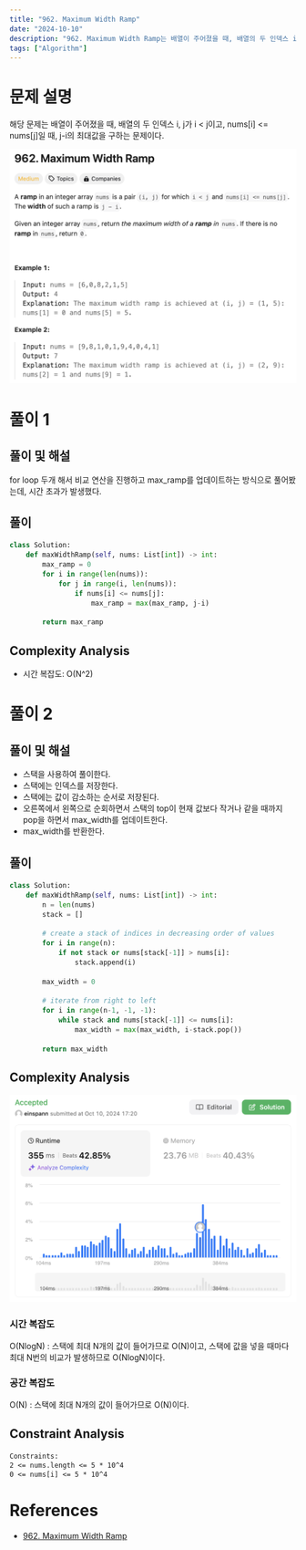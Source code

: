 ```yaml
---
title: "962. Maximum Width Ramp"
date: "2024-10-10"
description: "962. Maximum Width Ramp는 배열이 주어졌을 때, 배열의 두 인덱스 i, j가 i < j이고, nums[i] <= nums[j]일 때, j-i의 최대값을 구하는 문제이다."
tags: ["Algorithm"]
---
```


# 문제 설명
해당 문제는 배열이 주어졌을 때, 배열의 두 인덱스 i, j가 i < j이고, nums[i] <= nums[j]일 때, j-i의 최대값을 구하는 문제이다.

![962](../../../images/LEET/962/962.png)

# 풀이 1
## 풀이 및 해설
for loop 두개 해서 비교 연산을 진행하고 max_ramp를 업데이트하는 방식으로 풀어봤는데, 시간 초과가 발생했다.

## 풀이
```python
class Solution:
    def maxWidthRamp(self, nums: List[int]) -> int:
        max_ramp = 0
        for i in range(len(nums)):
            for j in range(i, len(nums)):
                if nums[i] <= nums[j]:
                    max_ramp = max(max_ramp, j-i)
        
        return max_ramp
```

## Complexity Analysis
- 시간 복잡도: O(N^2)


# 풀이 2
## 풀이 및 해설
- 스택을 사용하여 풀이한다.
- 스택에는 인덱스를 저장한다.
- 스택에는 값이 감소하는 순서로 저장된다.
- 오른쪽에서 왼쪽으로 순회하면서 스택의 top이 현재 값보다 작거나 같을 때까지 pop을 하면서 max_width를 업데이트한다.
- max_width를 반환한다.

## 풀이
```python
class Solution:
    def maxWidthRamp(self, nums: List[int]) -> int:
        n = len(nums)
        stack = []

        # create a stack of indices in decreasing order of values
        for i in range(n):
            if not stack or nums[stack[-1]] > nums[i]:
                stack.append(i)
        
        max_width = 0

        # iterate from right to left
        for i in range(n-1, -1, -1):
            while stack and nums[stack[-1]] <= nums[i]:
                max_width = max(max_width, i-stack.pop())
        
        return max_width
```

## Complexity Analysis
![tc](../../../images/LEET/962/tc.png)


### 시간 복잡도
O(NlogN) : 스택에 최대 N개의 값이 들어가므로 O(N)이고, 스택에 값을 넣을 때마다 최대 N번의 비교가 발생하므로 O(NlogN)이다.

### 공간 복잡도
O(N) : 스택에 최대 N개의 값이 들어가므로 O(N)이다.

## Constraint Analysis
```
Constraints:
2 <= nums.length <= 5 * 10^4
0 <= nums[i] <= 5 * 10^4
```

# References
- [962. Maximum Width Ramp](https://leetcode.com/problems/maximum-width-ramp/)
